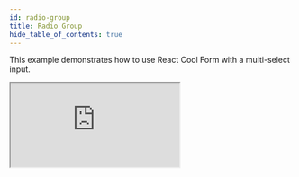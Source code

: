 ```yaml
---
id: radio-group
title: Radio Group
hide_table_of_contents: true
---
```


This example demonstrates how to use React Cool Form with a multi-select input.

<iframe src="https://codesandbox.io/embed/rcf-radio-group-xbbvj?fontsize=14&hidenavigation=1&theme=dark"
  style={{ width: "100%", height: "500px", border: "0", borderRadius: "4px",  overflow: "hidden" }}
  title="RCF - Radio Group"
  allow="accelerometer; ambient-light-sensor; camera; encrypted-media; geolocation; gyroscope; hid; microphone; midi; payment; usb; vr; xr-spatial-tracking"
  sandbox="allow-forms allow-modals allow-popups allow-presentation allow-same-origin allow-scripts"
></iframe>
